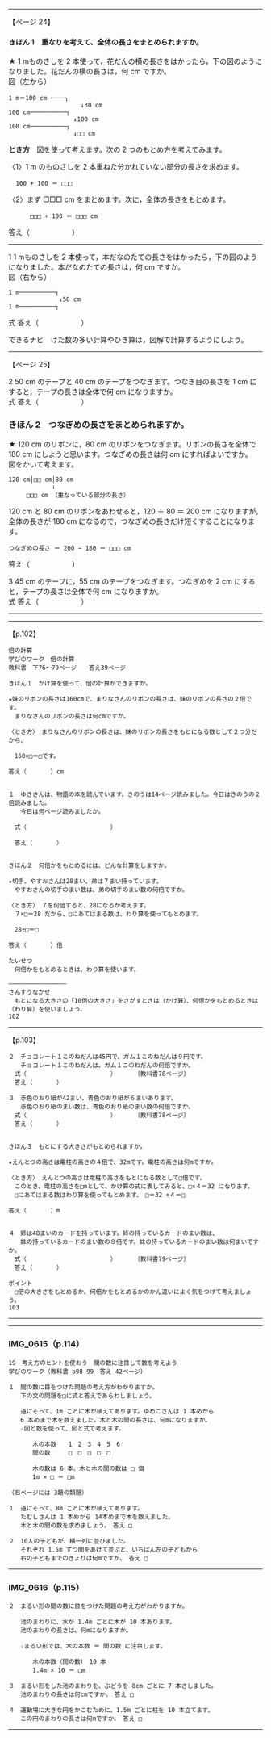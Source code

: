 

---

【ページ 24】

#### きほん 1　重なりを考えて、全体の長さをまとめられますか。

★ 1 mものさしを 2 本使って，花だんの横の長さをはかったら，下の図のようになりました。花だんの横の長さは，何 cm ですか。  
図（左から）
```
1 m＝100 cm ────┐
                    ↓30 cm
100 cm──────────┐
                  ↓100 cm
100 cm──────────┐
                  ↓□□ cm
```

**とき方**　図を使って考えます。次の 2 つのもとめ方を考えてみます。

〈1〉1 m のものさしを 2 本重ねた分かれていない部分の長さを求めます。
```
  100 + 100 ＝ □□□
```
〈2〉まず □□□ cm をまとめます。次に，全体の長さをもとめます。
```
      □□□ + 100 ＝ □□□ cm
```
答え（　　　　　　）

---

1 1 mものさしを 2 本使って，本だなのたての長さをはかったら，下の図のようになりました。本だなのたての長さは，何 cm ですか。  
図（右から）
```
1 m──────────┐
              ↓50 cm
1 m──────────┐
```
式   答え（　　　　　　）

できるナビ　けた数の多い計算やひき算は，図解で計算するようにしよう。

---

【ページ 25】

2 50 cm のテープと 40 cm のテープをつなぎます。つなぎ目の長さを 1 cm にすると，テープの長さは全体で何 cm になりますか。  
式   答え（　　　　　　）

### きほん 2　つなぎめの長さをまとめられますか。

★ 120 cm のリボンに，80 cm のリボンをつなぎます。リボンの長さを全体で 180 cm にしようと思います。つなぎめの長さは何 cm にすればよいですか。  
図をかいて考えます。
```
120 cm│□□ cm│80 cm
            ↓
     □□□ cm （重なっている部分の長さ）
```
120 cm と 80 cm のリボンをあわせると，120 ＋ 80 ＝ 200 cm になりますが，全体の長さが 180 cm になるので，つなぎめの長さだけ短くすることになります。
```
つなぎめの長さ ＝ 200 − 180 ＝ □□□ cm
```
答え（　　　　　　）

3 45 cm のテープに，55 cm のテープをつなぎます。つなぎめを 2 cm にすると，テープの長さは全体で何 cm になりますか。  
式   答え（　　　　　　）

---























---

【p.102】

```
倍の計算
学びのワーク　倍の計算
教科書　下76〜79ページ　　答え39ページ

きほん１　かけ算を使って、倍の計算ができますか。

★妹のリボンの長さは160cmで、まりなさんのリボンの長さは、妹のリボンの長さの２倍です。
　まりなさんのリボンの長さは何cmですか。

〈とき方〉　まりなさんのリボンの長さは、妹のリボンの長さをもとになる数として２つ分だから、

　160×□＝□です。

答え（　　　　）cm


１　ゆきさんは、物語の本を読んでいます。きのうは14ページ読みました。今日はきのうの２倍読みました。
　　今日は何ページ読みましたか。

　式（　　　　　　　　　　　　　　）

　答え（　　　　）


きほん２　何倍かをもとめるには、どんな計算をしますか。

★切手。やすおさんは28まい、弟は７まい持っています。
　やすおさんの切手のまい数は、弟の切手のまい数の何倍ですか。

〈とき方〉　７を何倍すると、28になるか考えます。
　７×□＝28 だから、□にあてはまる数は、わり算を使ってもとめます。

　28÷□＝□

答え（　　　　）倍

たいせつ
　何倍かをもとめるときは、わり算を使います。

――――――――――――――――
さんすうなかせ
　もとになる大きさの「10倍の大きさ」をさがすときは（かけ算）、何倍かをもとめるときは（わり算）を使いましょう。
102
```

---

【p.103】

```
２　チョコレート１このねだんは45円で、ガム１このねだんは９円です。
　　チョコレート１このねだんは、ガム１このねだんの何倍ですか。
　式（　　　　　　　　　　　　　　）　　　　〔教科書78ページ〕
　答え（　　　　）

３　赤色のおり紙が42まい、青色のおり紙が６まいあります。
　　赤色のおり紙のまい数は、青色のおり紙のまい数の何倍ですか。
　式（　　　　　　　　　　　　　　）　　　　〔教科書78ページ〕
　答え（　　　　）


きほん３　もとにする大きさがもとめられますか。

★えんとつの高さは電柱の高さの４倍で、32mです。電柱の高さは何mですか。

〈とき方〉　えんとつの高さは電柱の高さをもとになる数として□倍です。
　このとき、電柱の高さを□mとして、かけ算の式に表してみると、□×４＝32 になります。
　□にあてはまる数はわり算を使ってもとめます。　□＝32 ÷４＝□

答え（　　　　）m


４　姉は48まいのカードを持っています。姉の持っているカードのまい数は、
　　妹の持っているカードのまい数の８倍です。妹の持っているカードのまい数は何まいですか。
　式（　　　　　　　　　　　　　　）　　　　〔教科書79ページ〕
　答え（　　　　）

ポイント
　□倍の大きさをもとめるか、何倍かをもとめるかのかん違いによく気をつけて考えましょう。
103
```

---












---

### IMG_0615（p.114）

```
19　考え方のヒントを使おう　間の数に注目して数を考えよう
学びのワーク（教科書 p98‑99　答え 42ページ）

１　間の数に目をつけた問題の考え方がわかりますか。  
　　下の文の問題を□に式と答えであらわしましょう。

　　道にそって、1m ごとに木が植えてあります。ゆめこさんは 1 本めから
　　6 本めまで木を数えました。木と木の間の長さは、何mになりますか。  
　　☆図と数を使って、図と式で考えます。

　　　　木の本数　　1　2　3　4　5　6  
　　　　間の数　　　□　□　□　□　□

　　　　木の数は 6 本、木と木の間の数は □ 個  
　　　　1m × □ ＝ □m

（右ページには 3題の類題）

１　道にそって、8m ごとに木が植えてあります。  
　　たむしさんは 1 本めから 14本めまで木を数えました。  
　　木と木の間の数を求めましょう。　答え □

２　10人の子どもが、横一列に並びました。  
　　それぞれ 1.5m ずつ間をあけて並ぶと、いちばん左の子どもから
　　右の子どもまでのきょりは何mですか。　答え □
```

---

### IMG_0616（p.115）

```
２　まるい形の間の数に目をつけた問題の考え方がわかりますか。

　　池のまわりに、水が 1.4m ごとに木が 10 本あります。  
　　池のまわりの長さは、何mになりますか。

　　☆まるい形では、木の本数 ＝ 間の数 に注目します。

　　　　木の本数（間の数）　10 本  
　　　　1.4m × 10 ＝ □m

３　まるい形をした池のまわりを、ぶどうを 8cm ごとに 7 本さしました。  
　　池のまわりの長さは何cmですか。　答え □

４　運動場に大きな円をかこむために、1.5m ごとに柱を 10 本立てます。  
　　この円のまわりの長さは何mですか。　答え □
```

---
